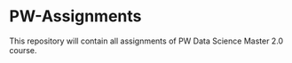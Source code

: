 # PW-Assignments
This repository will contain all assignments of PW Data Science Master 2.0 course.
